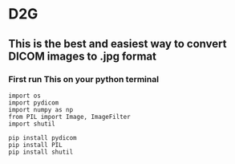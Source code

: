 # D2G
## This is the best and easiest way to convert DICOM images to .jpg format
### First run This on your python terminal
```
import os
import pydicom
import numpy as np
from PIL import Image, ImageFilter
import shutil
```

```
pip install pydicom
pip install PIL
pip install shutil
```
